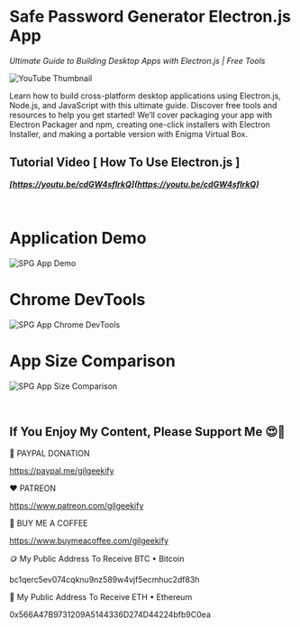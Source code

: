 # Safe Password Generator Electron.js App

_Ultimate Guide to Building Desktop Apps with Electron.js | Free Tools_

![YouTube Thumbnail](https://raw.githubusercontent.com/saeedkohansal/Safe-Password-Generator-App/main/images/YouTube-Thumbnail.png "Safe Password Generator Application")

Learn how to build cross-platform desktop applications using Electron.js, Node.js, and JavaScript with this ultimate guide. Discover free tools and resources to help you get started! We’ll cover packaging your app with Electron Packager and npm, creating one-click installers with Electron Installer, and making a portable version with Enigma Virtual Box.

## Tutorial Video [ How To Use Electron.js ]
***[https://youtu.be/cdGW4sflrkQ](https://youtu.be/cdGW4sflrkQ)***

 

# Application Demo
![SPG App Demo](https://raw.githubusercontent.com/saeedkohansal/Safe-Password-Generator-App/main/images/SPG-App-Demo.png "SPG App Demo")

# Chrome DevTools
![SPG App Chrome DevTools](https://raw.githubusercontent.com/saeedkohansal/Safe-Password-Generator-App/main/images/SPG-App-DevTools.png "SPG App Chrome DevTools")

# App Size Comparison
![SPG App Size Comparison](https://raw.githubusercontent.com/saeedkohansal/Safe-Password-Generator-App/main/images/SPG-App-Size-Comparison.png "SPG App Size Comparison")

 

## If You Enjoy My Content, Please Support Me 😍🙏

💙 PAYPAL DONATION

https://paypal.me/gilgeekify

❤️ PATREON

https://www.patreon.com/gilgeekify

💛 BUY ME A COFFEE

https://www.buymeacoffee.com/gilgeekify

🪙 My Public Address To Receive BTC • Bitcoin

bc1qerc5ev074cqknu9nz589w4vjf5ecmhuc2df83h

🥈 My Public Address To Receive ETH • Ethereum

0x566A47B9731209A5144336D274D44224bfb9C0ea
